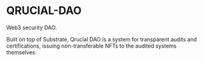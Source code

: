 # QRUCIAL-DAO
Web3 security DAO.

Built on top of Substrate, Qrucial DAO is a system for transparent audits and certifications, issuing non-transferable NFTs to the audited systems themselves. 

